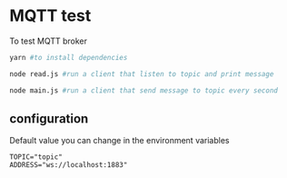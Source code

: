 # MQTT test

To test MQTT broker

```sh
yarn #to install dependencies
```

```sh
node read.js #run a client that listen to topic and print message
```

```sh
node main.js #run a client that send message to topic every second
```

## configuration

Default value you can change in the environment variables

```
TOPIC="topic"
ADDRESS="ws://localhost:1883"
```
